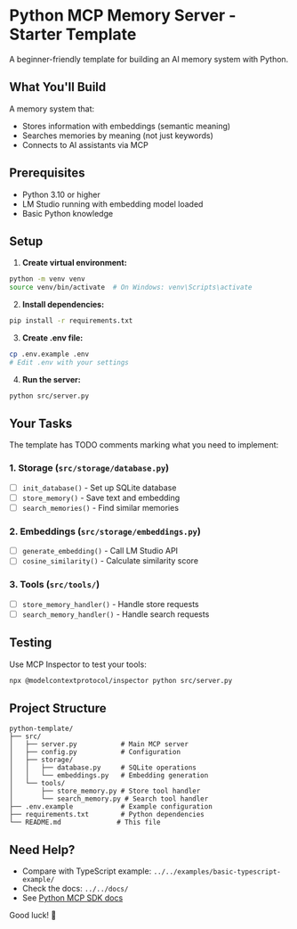 # Python MCP Memory Server - Starter Template

A beginner-friendly template for building an AI memory system with Python.

## What You'll Build

A memory system that:
- Stores information with embeddings (semantic meaning)
- Searches memories by meaning (not just keywords)
- Connects to AI assistants via MCP

## Prerequisites

- Python 3.10 or higher
- LM Studio running with embedding model loaded
- Basic Python knowledge

## Setup

1. **Create virtual environment:**
```bash
python -m venv venv
source venv/bin/activate  # On Windows: venv\Scripts\activate
```

2. **Install dependencies:**
```bash
pip install -r requirements.txt
```

3. **Create .env file:**
```bash
cp .env.example .env
# Edit .env with your settings
```

4. **Run the server:**
```bash
python src/server.py
```

## Your Tasks

The template has TODO comments marking what you need to implement:

### 1. Storage (`src/storage/database.py`)
- [ ] `init_database()` - Set up SQLite database
- [ ] `store_memory()` - Save text and embedding
- [ ] `search_memories()` - Find similar memories

### 2. Embeddings (`src/storage/embeddings.py`)
- [ ] `generate_embedding()` - Call LM Studio API
- [ ] `cosine_similarity()` - Calculate similarity score

### 3. Tools (`src/tools/`)
- [ ] `store_memory_handler()` - Handle store requests
- [ ] `search_memory_handler()` - Handle search requests

## Testing

Use MCP Inspector to test your tools:
```bash
npx @modelcontextprotocol/inspector python src/server.py
```

## Project Structure

```
python-template/
├── src/
│   ├── server.py           # Main MCP server
│   ├── config.py           # Configuration
│   ├── storage/
│   │   ├── database.py     # SQLite operations
│   │   └── embeddings.py   # Embedding generation
│   └── tools/
│       ├── store_memory.py # Store tool handler
│       └── search_memory.py # Search tool handler
├── .env.example            # Example configuration
├── requirements.txt        # Python dependencies
└── README.md              # This file
```

## Need Help?

- Compare with TypeScript example: `../../examples/basic-typescript-example/`
- Check the docs: `../../docs/`
- See [Python MCP SDK docs](https://github.com/modelcontextprotocol/python-sdk)

Good luck! 🚀
